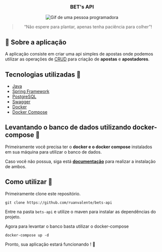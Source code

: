 <h3 align="center">
  BET's API
</h3>

<div align="center">
    <img src="https://c.tenor.com/GfSX-u7VGM4AAAAC/coding.gif" alt="Gif de uma pessoa programadora" />
</div>
<blockquote align="center">“Não espere para plantar, apenas tenha paciência para colher”!</blockquote>


## :rocket: Sobre a aplicação
A aplicação consiste em criar uma api simples de apostas onde podemos utilizar as operações de [CRUD](https://pt.wikipedia.org/wiki/CRUD) para criação de **apostas** e **apostadores**.

## Tecnologias utilizadas :memo:

- [Java](https://www.java.com/pt-BR/)
- [Spring Framework](https://spring.io/)
- [PostgreSQL](https://www.postgresql.org/)
- [Swagger](https://swagger.io/)
- [Docker](https://www.docker.com/)
- [Docker Compose](https://docs.docker.com/compose/)

## Levantando o banco de dados utilizando docker-compose 🐳

Primeiramente você precisa ter o **docker e o docker compose** instalados em sua máquina para utilizar o banco de dados.

Caso você não possua, siga está **[documentação](https://docs.docker.com/)** para realizar a instalação de ambos. 

## Como utilizar 🤔

Primeiramente clone este repositório.

```
git clone https://github.com/ruanvalente/bets-api
```
Entre na pasta `bets-api` e utilize o maven para instalar as dependências do projeto.

Agora para levantar o banco basta utilizar o docker-compose
```
docker-compose up -d
```
Pronto, sua aplicação estará funcionando ! 🚀



